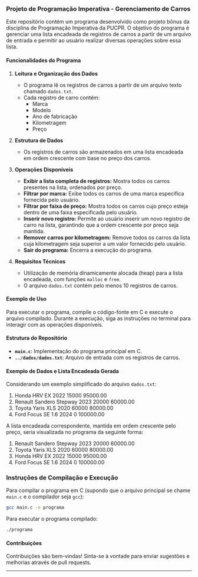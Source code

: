 ### Projeto de Programação Imperativa - Gerenciamento de Carros

Este repositório contém um programa desenvolvido como projeto bônus da disciplina de Programação Imperativa da PUCPR. O objetivo do programa é gerenciar uma lista encadeada de registros de carros a partir de um arquivo de entrada e permitir ao usuário realizar diversas operações sobre essa lista.

#### Funcionalidades do Programa

1. **Leitura e Organização dos Dados**
   - O programa lê os registros de carros a partir de um arquivo texto chamado `dados.txt`.
   - Cada registro de carro contém:
     - Marca
     - Modelo
     - Ano de fabricação
     - Kilometragem
     - Preço

2. **Estrutura de Dados**
   - Os registros de carros são armazenados em uma lista encadeada em ordem crescente com base no preço dos carros.

3. **Operações Disponíveis**
   - **Exibir a lista completa de registros:** Mostra todos os carros presentes na lista, ordenados por preço.
   - **Filtrar por marca:** Exibe todos os carros de uma marca específica fornecida pelo usuário.
   - **Filtrar por faixa de preço:** Mostra todos os carros cujo preço esteja dentro de uma faixa especificada pelo usuário.
   - **Inserir novo registro:** Permite ao usuário inserir um novo registro de carro na lista, garantindo que a ordem crescente por preço seja mantida.
   - **Remover carros por kilometragem:** Remove todos os carros da lista cuja kilometragem seja superior a um valor fornecido pelo usuário.
   - **Sair do programa:** Encerra a execução do programa.

4. **Requisitos Técnicos**
   - Utilização de memória dinamicamente alocada (heap) para a lista encadeada, com funções `malloc` e `free`.
   - O arquivo `dados.txt` contém pelo menos 10 registros de carros.

#### Exemplo de Uso

Para executar o programa, compile o código-fonte em C e execute o arquivo compilado. Durante a execução, siga as instruções no terminal para interagir com as operações disponíveis.

#### Estrutura do Repositório

- **`main.c`**: Implementação do programa principal em C.
- **`../dados/dados.txt`**: Arquivo de entrada com os registros de carros.

#### Exemplo de Dados e Lista Encadeada Gerada

Considerando um exemplo simplificado do arquivo `dados.txt`:

1. Honda HRV EX 2022 15000 95000.00
2. Renault Sandero Stepway 2023 20000 60000.00
3. Toyota Yaris XLS 2020 60000 80000.00
4. Ford Focus SE 1.6 2024 0 100000.00

A lista encadeada correspondente, mantida em ordem crescente pelo preço, seria visualizada no programa da seguinte forma:

1. Renault Sandero Stepway 2023 20000 60000.00
2. Toyota Yaris XLS 2020 60000 80000.00
3. Honda HRV EX 2022 15000 95000.00
4. Ford Focus SE 1.6 2024 0 100000.00

### Instruções de Compilação e Execução

Para compilar o programa em C (supondo que o arquivo principal se chame `main.c` e o compilador seja `gcc`):

```bash
gcc main.c -o programa
```

Para executar o programa compilado:

```bash
./programa
```

#### Contribuições

Contribuições são bem-vindas! Sinta-se à vontade para enviar sugestões e melhorias através de pull requests.

---
